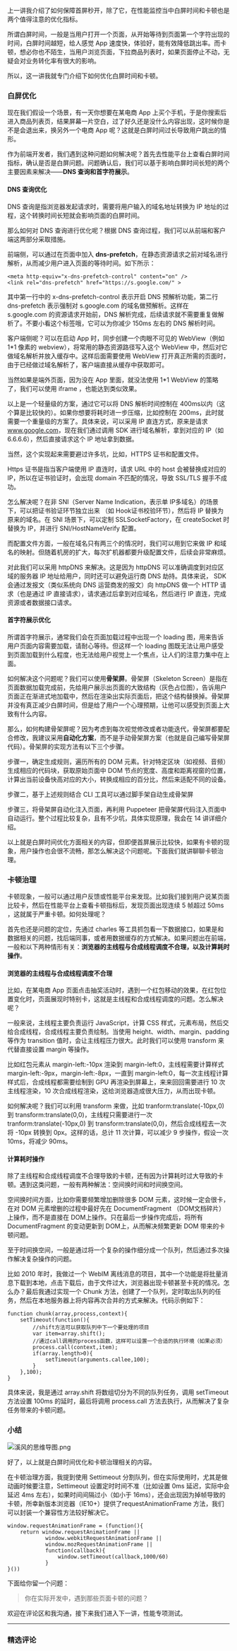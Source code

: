 <p data-nodeid="525" class="">上一讲我介绍了如何保障首屏秒开，除了它，在性能监控当中白屏时间和卡顿也是两个值得注意的优化指标。</p>
<p data-nodeid="526">所谓白屏时间，一般是当用户打开一个页面，从开始等待到页面第一个字符出现的时间，白屏时间越短，给人感觉 App 速度快，体验好，能有效降低跳出率。而卡顿，想必你也不陌生，当用户浏览页面，下拉商品列表时，如果页面停止不动，无疑会对业务转化率有很大的影响。</p>
<p data-nodeid="527">所以，这一讲我就专门介绍下如何优化白屏时间和卡顿。</p>
<h3 data-nodeid="528">白屏优化</h3>
<p data-nodeid="529">现在我们假设一个场景，有一天你想要在某电商 App 上买个手机，于是你搜索后进入商品列表页，结果屏幕一片空白，过了好久还是没什么内容出现，这时候你是不是会退出来，换另外一个电商 App 呢？这就是白屏时间过长导致用户跳出的情形。</p>
<p data-nodeid="530">作为前端开发者，我们遇到这种问题如何解决呢？首先去性能平台上查看白屏时间指标，确认是否是白屏问题。问题确认后，我们可以基于影响白屏时间长短的两个主要因素来解决——<strong data-nodeid="586">DNS 查询和首字符展示</strong>。</p>
<h4 data-nodeid="531">DNS 查询优化</h4>
<p data-nodeid="532">DNS 查询是指浏览器发起请求时，需要将用户输入的域名地址转换为 IP 地址的过程，这个转换时间长短就会影响页面的白屏时间。</p>
<p data-nodeid="533">那么如何对 DNS 查询进行优化呢？根据 DNS 查询过程，我们可以从前端和客户端这两部分采取措施。</p>
<p data-nodeid="534">前端侧，可以通过在页面中加入 <strong data-nodeid="595">dns-prefetch</strong>，在静态资源请求之前对域名进行解析，从而减少用户进入页面的等待时间。如下所示：</p>
<pre class="lang-java" data-nodeid="535"><code data-language="java">&lt;meta http-equiv=<span class="hljs-string">"x-dns-prefetch-control"</span> content=<span class="hljs-string">"on"</span> /&gt;
&lt;link rel=<span class="hljs-string">"dns-prefetch"</span> href=<span class="hljs-string">"https://s.google.com/"</span> &gt;
</code></pre>
<p data-nodeid="536">其中第一行中的 x-dns-prefetch-control 表示开启 DNS 预解析功能，第二行 dns-prefetch 表示强制对 s.google.com 的域名做预解析。这样在 s.google.com 的资源请求开始前，DNS 解析完成，后续请求就不需要重复做解析了。不要小看这个标签哦，它可以为你减少 150ms 左右的 DNS 解析时间。</p>
<p data-nodeid="537">客户端侧呢？可以在启动 App 时，同步创建一个肉眼不可见的 WebView（例如 1*1 像素的 webview），将常用的静态资源路径写入这个 WebView 中，然后对它做域名解析并放入缓存中。这样后面需要使用 WebView 打开真正所需的页面时，由于已经做过域名解析了，客户端直接从缓存中获取即可。</p>
<p data-nodeid="538">当然如果是端外页面，因为没在 App 里面，就没法使用 1*1 WebView 的策略了，我们可以使用 iframe ，也能达到类似效果。</p>
<p data-nodeid="539">以上是一个轻量级的方案，通过它可以将 DNS 解析时间控制在 400ms以内（这个算是比较快的）。如果你想要将耗时进一步压缩，比如控制在 200ms，此时就需要一个重量级的方案了。具体来说，可以采用 IP 直连方式，原来是请求<a href="http://www.google.com%EF%BC%8C?fileGuid=xxQTRXtVcqtHK6j8" data-nodeid="606">www.google.com</a>，现在我们通过调用 SDK 进行域名解析，拿到对应的 IP（如 6.6.6.6），然后直接请求这个 IP 地址拿到数据。</p>
<p data-nodeid="540">当然，这个实现起来需要避过许多坑，比如，HTTPS 证书和配置文件。</p>
<p data-nodeid="541">Https 证书是指当客户端使用 IP 直连时，请求 URL 中的 host 会被替换成对应的 IP，所以在证书验证时，会出现 domain 不匹配的情况，导致 SSL/TLS 握手不成功。</p>
<p data-nodeid="542">怎么解决呢？在非 SNI（Server Name Indication，表示单 IP多域名）的场景下，可以把证书验证环节独立出来 （如 Hook证书校验环节），然后将 IP 替换为原来的域名。在 SNI 场景下，可以定制 SSLSocketFactory，在 createSocket 时替换为 IP，并进行 SNI/HostNameVerify 配置。</p>
<p data-nodeid="543">而配置文件方面，一般在域名只有两三个的情况时，我们可以用到它来做 IP 和域名的映射。但随着机房的扩大，每次扩机器都要升级配置文件，后续会非常麻烦。</p>
<p data-nodeid="544">对此我们可以采用 httpDNS 来解决。这是因为 httpDNS 可以准确调度到对应区域的服务器 IP 地址给用户，同时还可以避免运行商 DNS 劫持。具体来说， SDK 会通过发报文（类似系统向 DNS 运营商发的报文）向 httpDNS 做一个 HTTP 请求（也是通过 IP 直接请求），请求通过后拿到对应域名，然后进行 IP 直连，完成资源或者数据接口请求。</p>
<h4 data-nodeid="545">首字符展示优化</h4>
<p data-nodeid="546">所谓首字符展示，通常我们会在页面加载过程中出现一个 loading 图，用来告诉用户页面内容需要加载，请耐心等待。但这样一个 loading 图既无法让用户感受到页面加载到什么程度，也无法给用户视觉上一个焦点，让人们的注意力集中在上面。</p>
<p data-nodeid="547">如何解决这个问题呢？我们可以使用<strong data-nodeid="620">骨架屏</strong>。骨架屏（Skeleton Screen）是指在页面数据加载完成前，先给用户展示出页面的大致结构（灰色占位图），告诉用户页面正在渐进式地加载中，然后在渲染出实际页面后，把这个结构替换掉。骨架屏并没有真正减少白屏时间，但是给了用户一个心理预期，让他可以感受到页面上大致有什么内容。</p>
<p data-nodeid="548">那么，如何构建骨架屏呢？因为考虑到每次视觉修改或者功能迭代，骨架屏都要配合修改，我建议采用<strong data-nodeid="626">自动化方案</strong>，而不是手动骨架屏方案（也就是自己编写骨架屏代码）。骨架屏的实现方法有以下三个步骤。</p>
<p data-nodeid="549">步骤一，确定生成规则，遍历所有的 DOM 元素。针对特定区块（如视频、音频）生成相应的代码块，获取原始页面中 DOM 节点的宽度、高度和距离视窗的位置，计算出当前设备快高对应的大小，转换成相应的百分比，然后来适配不同的设备。</p>
<p data-nodeid="550">步骤二，基于上述规则结合 CLI 工具可以通过脚手架自动生成骨架屏</p>
<p data-nodeid="551">步骤三，将骨架屏自动化注入页面，再利用 Puppeteer 把骨架屏代码注入页面中自动运行。整个过程比较复杂，且有不少坑，具体实现原理，我会在 14 讲详细介绍。</p>
<p data-nodeid="552">以上就是白屏时间优化方面相关的内容，但即便首屏展示比较快，如果有卡顿的现象，用户操作也会很不流畅，那怎么解决这个问题呢。下面我们就讲聊聊卡顿治理。</p>
<h3 data-nodeid="553">卡顿治理</h3>
<p data-nodeid="554">卡顿现象，一般可以通过用户反馈或性能平台来发现。比如我们接到用户说某页面比较卡，然后在性能平台上查看卡顿指标后，发现页面出现连续 5 帧超过 50ms ，这就属于严重卡顿。如何处理呢？</p>
<p data-nodeid="555">首先也还是问题的定位，先通过 charles 等工具抓包看一下数据接口，如果是和数据相关的问题，找后端同事，或者用数据缓存的方式解决。如果问题出在前端，一般和以下两种情形有关：<strong data-nodeid="638">浏览器的主线程与合成线程调度不合理，以及计算耗时操作</strong>。</p>
<h4 data-nodeid="556">浏览器的主线程与合成线程调度不合理</h4>
<p data-nodeid="557">比如，在某电商 App 页面点击抽奖活动时，遇到一个红包移动的效果，在红包位置变化时，页面展现时特别卡，这就是主线程和合成线程调度的问题。怎么解决呢？</p>
<p data-nodeid="558">一般来说，主线程主要负责运行 JavaScript，计算 CSS 样式，元素布局，然后交给合成线程，合成线程主要负责绘制。当使用 height、width、margin、padding 等作为 transition 值时，会让主线程压力很大。此时我们可以使用 transform 来代替直接设置 margin 等操作。</p>
<p data-nodeid="559">比如红包元素从 margin-left:-10px 渲染到 margin-left:0，主线程需要计算样式 margin-left:-9px，margin-left:-8px，一直到 margin-left:0，每一次主线程计算样式后，合成线程都需要绘制到 GPU 再渲染到屏幕上，来来回回需要进行 10 次主线程渲染，10 次合成线程渲染，这给浏览器造成很大压力，从而出现卡顿。</p>
<p data-nodeid="560">如何解决呢？我们可以利用 transform 来做，比如 tranform:translate(-10px,0) 到 transform:translate(0,0)，主线程只需要进行一次tranform:translate(-10px,0) 到 transform:translate(0,0)，然后合成线程去一次将 -10px 转换到 0px。这样的话，总计 11 次计算，可以减少 9 步操作，假设一次 10ms，将减少 90ms。</p>
<h4 data-nodeid="561">计算耗时操作</h4>
<p data-nodeid="562">除了主线程和合成线程调度不合理导致的卡顿，还有因为计算耗时过大导致的卡顿。遇到这类问题，一般有两种解法：空间换时间和时间换空间。</p>
<p data-nodeid="563">空间换时间方面，比如你需要频繁增加删除很多 DOM 元素，这时候一定会很卡，在对 DOM 元素增删的过程中最好先在 DocumentFragment （DOM文档碎片）上操作，而不是直接在 DOM上操作。只在最后一步操作完成后，将所有 DocumentFragment 的变动更新到 DOM上，从而解决频繁更新 DOM 带来的卡顿问题。</p>
<p data-nodeid="564">至于时间换空间，一般是通过将一个复杂的操作细分成一个队列，然后通过多次操作解决复杂操作的问题。</p>
<p data-nodeid="565">比如 2010 年时，我做过一个 WebIM 离线消息的项目，其中一个功能是将批量消息下载到本地，点击下载后，由于文件过大，浏览器出现卡顿甚至卡死的情况。怎么办？最后我通过实现一个 Chunk 方法，创建了一个队列，定时取出队列的任务，然后在本地服务器上将内容再次合并的方式来解决。代码示例如下：</p>
<pre class="lang-java" data-nodeid="566"><code data-language="java"><span class="hljs-function">function <span class="hljs-title">chunk</span><span class="hljs-params">(array,process,context)</span></span>{
    setTimeout(function(){
        <span class="hljs-comment">//shift方法可以获取队列中下一个要处理的项目</span>
        <span class="hljs-keyword">var</span> item=array.shift();
        <span class="hljs-comment">//通过call调用的process函数，这样可以设置一个合适的执行环境（如果必须）</span>
        process.call(context,item);
        <span class="hljs-keyword">if</span>(array.length&gt;<span class="hljs-number">0</span>){
            setTimeout(arguments.callee,<span class="hljs-number">100</span>);
        }
    },<span class="hljs-number">100</span>);
}
</code></pre>
<p data-nodeid="567">具体来说，我是通过 array.shift 将数组切分为不同的队列任务，调用 setTimeout 方法设置 100ms 的延时，最后将调用 process.call 方法去执行，从而解决了复杂任务带来的卡顿问题。</p>
<h3 data-nodeid="791">小结</h3>
<p data-nodeid="1069"><img src="https://s0.lgstatic.com/i/image6/M00/25/74/CioPOWBZsmGADD2WAAJSwP3lgjs259.png" alt="溪风的思维导图.png" data-nodeid="1073"></p>
<p data-nodeid="1070">好了，以上就是白屏时间优化和卡顿治理相关的内容。</p>





<p data-nodeid="570">在卡顿治理方面，我提到使用 Settimeout 分割队列，但在实际使用时，尤其是做动画时候要注意，Settimeout 设置定时时间不准（比如设置 0ms 延迟，实际中会延迟 4ms 左右），如果时间间隔过小（如小于 16ms），还会出现因为掉帧导致的卡顿，所幸新版本浏览器（IE10+）提供了requestAnimationFrame 方法，我们可以封装一个兼容性方法较好解决它。</p>
<pre class="lang-java" data-nodeid="571"><code data-language="java">window.requestAnimationFrame = (function(){
&nbsp; &nbsp; <span class="hljs-keyword">return</span> window.requestAnimationFrame ||
&nbsp; &nbsp; &nbsp; &nbsp; &nbsp; &nbsp; window.webkitRequestAnimationFrame ||
&nbsp; &nbsp; &nbsp; &nbsp; &nbsp; &nbsp; window.mozRequestAnimationFrame ||
&nbsp; &nbsp; &nbsp; &nbsp; &nbsp; &nbsp; function(callback){
&nbsp; &nbsp; &nbsp; &nbsp; &nbsp; &nbsp; &nbsp; &nbsp; window.setTimeout(callback,<span class="hljs-number">1000</span>/<span class="hljs-number">60</span>)
&nbsp; &nbsp; &nbsp; &nbsp; &nbsp; &nbsp; }
}())
</code></pre>
<p data-nodeid="572">下面给你留一个问题：</p>
<blockquote data-nodeid="573">
<p data-nodeid="574">你在实际开发中，遇到那些页面卡顿的问题？</p>
</blockquote>
<p data-nodeid="575" class="">欢迎在评论区和我沟通，接下来我们进入下一讲，性能专项测试。</p>

---

### 精选评论



